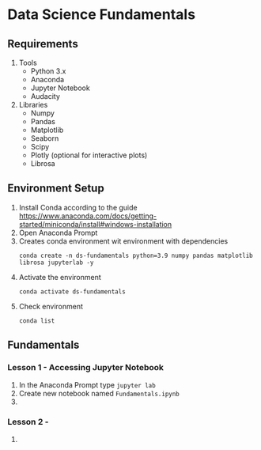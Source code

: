 # Data Science Fundamentals

## Requirements
1. Tools
    - Python 3.x​
    - Anaconda​
    - Jupyter Notebook​
    - Audacity​
1. Libraries
    - Numpy​
    - Pandas​
    - Matplotlib​
    - Seaborn​
    - Scipy​
    - Plotly (optional for interactive plots)​
    - Librosa​
  
  ##  Environment Setup

  1. Install Conda according to the guide https://www.anaconda.com/docs/getting-started/miniconda/install#windows-installation
  1. Open Anaconda Prompt
  1. Creates conda environment wit environment with dependencies
     ```shell
     conda create -n ds-fundamentals python=3.9 numpy pandas matplotlib librosa jupyterlab -y
     ```
  1. Activate the environment
     ```shell
     conda activate ds-fundamentals
     ```
  1. Check environment 
     ```shell
     conda list
     ```

## Fundamentals 

### Lesson 1 - Accessing Jupyter Notebook
1. In the Anaconda Prompt type ```jupyter lab```
1. Create new notebook named ```Fundamentals.ipynb``` 
1. 

### Lesson 2 - 
1. 

